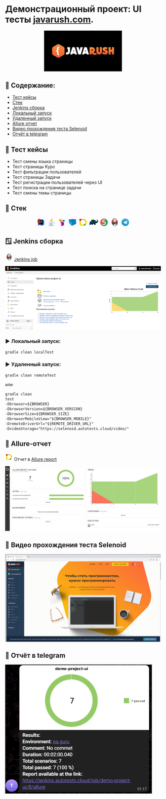 # Демонстрационный проект: UI тесты <a target="_blank" href="https://javarush.com/">javarush.com</a>.
<p align="center">
<img width="50%" title="JavaRush" src="images/logo/JavaRush.jpeg">
</p>

## :mag_right: Содержание:

- [Тест кейсы](#receipt-Тест-кейсы)
- [Стек](#wrench-Стек)
- [Jenkins сборка](#window-Jenkins-сборка)
- [Локальный запуск](#arrow_forward-Локальный-запуск)
- [Удаленный запуск](#arrow_forward-Удаленный-запуск)
- [Allure отчет](#signal_strength-Allure-отчет)
- [Видео прохождения теста Selenoid](#signal_strength-Видео-прохождения-теста-Selenoid)
- [Отчёт в telegram](#signal_strength-Отчёт-в-telegram)

## :receipt: Тест кейсы

- Тест смены языка страницы
- Тест страницы Курс
- Тест фильтрации пользователей
- Тест страницы Задачи
- Тест регистрации пользователей через UI
- Тест поиска на странице задачи
- Тест смены темы страницы


## :wrench: Стек
<p align="center">
<img width="6%" title="Idea" src="images/logo/Idea.svg">
<img width="6%" title="Java" src="images/logo/Java.svg">
<img width="6%" title="Idea" src="images/logo/Selenide.svg">
<img width="6%" title="Java" src="images/logo/Selenoid.svg">
<img width="6%" title="Allure Report" src="images/logo/Allure.svg">
<img width="6%" title="Gradle" src="images/logo/Gradle.svg">
<img width="6%" title="JUnit5" src="images/logo/Junit5.svg">
<img width="6%" title="Jenkins" src="images/logo/Jenkins.svg">
<img width="6%" title="Jenkins" src="images/logo/Telegram.svg">
</p>

## 	:window: Jenkins сборка
<img src="images/logo/Jenkins.svg" width="25" height="25"  alt="Jenkins"/></a>  <a target="_blank" href="https://jenkins.autotests.cloud/job/demo-project-ui/">Jenkins job</a>
<p align="center">
<a href=""><img src="images/screen/Jenkins.png" alt="Jenkins"/></a>
</p>


### :arrow_forward: Локальный запуск:
```
gradle clean localTest
```
### :arrow_forward: Удаленный запуск:
```
gradle clean remoteTest
```
или
```
gradle clean
test
-Dbrowser=${BROWSER}
-DbrowserVersion=${BROWSER_VERSION}
-DbrowserSize=${BROWSER_SIZE}
-DbrowserMobileView="${BROWSER_MOBILE}"
-DremoteDriverUrl="${REMOTE_DRIVER_URL}"
-DvideoStorage="https://selenoid.autotests.cloud/video/"
```
## :signal_strength: Allure-отчет
<img src="images/logo/Allure.svg" width="25" height="25"  alt="Allure"/></a> Отчет в <a target="_blank" href="https://jenkins.autotests.cloud/job/demo-project-ui/allure/">Allure report</a>
<p align="center">
<a href=""><img src="images/screen/Allure.png" alt="Allure"/></a>
</p>

## :signal_strength: Видео прохождения теста Selenoid
<p align="center">
<a href=""><img src="images/gif/Selenoid.gif" alt="Selenoid"/></a>
</p>

## :signal_strength: Отчёт в telegram

<a href=""><img src="images/screen/Telegram.png" alt="Telegram"/></a>
